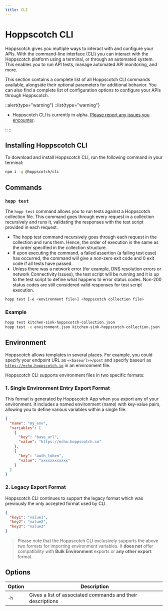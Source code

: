 ```yaml
---
title: CLI
---
```


# Hoppscotch CLI

Hoppscotch gives you multiple ways to interact with and configure your APIs. With the command-line interface (CLI) you can interact with the Hoppscotch platform using a terminal, or through an automated system. This enables you to run API tests, manage automated API monitoring, and more.

This section contains a complete list of all Hoppscotch CLI commands available, alongside their optional parameters for additional behavior. You can also find a complete list of configuration options to configure your APIs through Hoppscotch.

::alert{type="warning"}
::list{type="warning"}

- Hoppscotch CLI is currently in alpha. [Please report any issues you encounter](https://github.com/hoppscotch/hoppscotch/issues/new/choose).

::
::

## Installing Hoppscotch CLI

To download and install Hoppscotch CLI, run the following command in your terminal:

```bash
npm i -g @hoppscotch/cli
```

## Commands

### `hopp test`

The `hopp test` command allows you to run tests against a Hoppscotch collection file. This command goes through every request in a collection recursively and runs it, validating the responses with the test script provided in each request.

- The hopp test command recursively goes through each request in the collection and runs them. Hence, the order of execution is the same as the order specified in the collection structure.
- If upon executing the command, a failed assertion (a failing test case) has occurred, the command will give a non-zero exit code and 0 exit code if all tests have passed.
- Unless there was a network error (for example, DNS resolution errors or network Connectivity Issues), the test script will be running and it is up to the test script to define what happens to error status codes. Non-200 status codes are still considered valid responses for test script execution.

```bash
hopp test [-e <environment file>] <hoppscotch collection file>
```

### Example

```bash
hopp test kitchen-sink-hoppscotch-collection.json
hopp test -e environment.json kitchen-sink-hoppscotch-collection.json
```

## Environment

Hoppscotch allows templates in several places. For example, you could specify your endpoint URL as `<<baseurl>>/post` and specify baseurl as [`https://echo.hoppscotch.io`](https://echo.hoppscotch.io) in an environment file.

Hoppscotch CLI supports environment files in two specific formats:

### 1. Single Environment Entry Export Format

This format is generated by Hoppscotch App when you export any of your environment. It includes a named environment (name) with key-value pairs, allowing you to define various variables within a single file.
  ```json
  {
    "name": "my_env",
    "variables": [
      {
        "key": "base_url",
        "value": "https://echo.hoppscotch.io"
      },
      {
        "key": "auth_token",
        "value": "xxxxxxxxxxxx"
      }
    ]
  }
```
### 2. Legacy Export Format

Hoppscotch CLI continues to support the legacy format which was previously the only accepted format used by CLI.
```json
{
  "key1": "value1",
  "key2": "value2",
  "key3": "value3"
}
```

> Please note that the Hoppscotch CLI exclusively supports the above two formats for importing environment variables. It **does not** offer compatibility with **Bulk Environment** exports or **any other export** format.

## Options

| Option | Description                                                |
| ------ | ---------------------------------------------------------- |
| `-h`   | Gives a list of associated commands and their descriptions |
